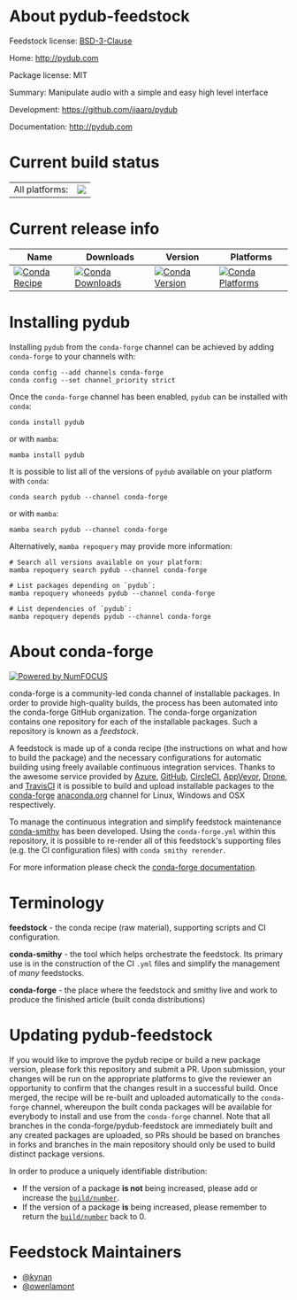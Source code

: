 About pydub-feedstock
=====================

Feedstock license: [BSD-3-Clause](https://github.com/conda-forge/pydub-feedstock/blob/main/LICENSE.txt)

Home: http://pydub.com

Package license: MIT

Summary: Manipulate audio with a simple and easy high level interface

Development: https://github.com/jiaaro/pydub

Documentation: http://pydub.com

Current build status
====================


<table><tr><td>All platforms:</td>
    <td>
      <a href="https://dev.azure.com/conda-forge/feedstock-builds/_build/latest?definitionId=2283&branchName=main">
        <img src="https://dev.azure.com/conda-forge/feedstock-builds/_apis/build/status/pydub-feedstock?branchName=main">
      </a>
    </td>
  </tr>
</table>

Current release info
====================

| Name | Downloads | Version | Platforms |
| --- | --- | --- | --- |
| [![Conda Recipe](https://img.shields.io/badge/recipe-pydub-green.svg)](https://anaconda.org/conda-forge/pydub) | [![Conda Downloads](https://img.shields.io/conda/dn/conda-forge/pydub.svg)](https://anaconda.org/conda-forge/pydub) | [![Conda Version](https://img.shields.io/conda/vn/conda-forge/pydub.svg)](https://anaconda.org/conda-forge/pydub) | [![Conda Platforms](https://img.shields.io/conda/pn/conda-forge/pydub.svg)](https://anaconda.org/conda-forge/pydub) |

Installing pydub
================

Installing `pydub` from the `conda-forge` channel can be achieved by adding `conda-forge` to your channels with:

```
conda config --add channels conda-forge
conda config --set channel_priority strict
```

Once the `conda-forge` channel has been enabled, `pydub` can be installed with `conda`:

```
conda install pydub
```

or with `mamba`:

```
mamba install pydub
```

It is possible to list all of the versions of `pydub` available on your platform with `conda`:

```
conda search pydub --channel conda-forge
```

or with `mamba`:

```
mamba search pydub --channel conda-forge
```

Alternatively, `mamba repoquery` may provide more information:

```
# Search all versions available on your platform:
mamba repoquery search pydub --channel conda-forge

# List packages depending on `pydub`:
mamba repoquery whoneeds pydub --channel conda-forge

# List dependencies of `pydub`:
mamba repoquery depends pydub --channel conda-forge
```


About conda-forge
=================

[![Powered by
NumFOCUS](https://img.shields.io/badge/powered%20by-NumFOCUS-orange.svg?style=flat&colorA=E1523D&colorB=007D8A)](https://numfocus.org)

conda-forge is a community-led conda channel of installable packages.
In order to provide high-quality builds, the process has been automated into the
conda-forge GitHub organization. The conda-forge organization contains one repository
for each of the installable packages. Such a repository is known as a *feedstock*.

A feedstock is made up of a conda recipe (the instructions on what and how to build
the package) and the necessary configurations for automatic building using freely
available continuous integration services. Thanks to the awesome service provided by
[Azure](https://azure.microsoft.com/en-us/services/devops/), [GitHub](https://github.com/),
[CircleCI](https://circleci.com/), [AppVeyor](https://www.appveyor.com/),
[Drone](https://cloud.drone.io/welcome), and [TravisCI](https://travis-ci.com/)
it is possible to build and upload installable packages to the
[conda-forge](https://anaconda.org/conda-forge) [anaconda.org](https://anaconda.org/)
channel for Linux, Windows and OSX respectively.

To manage the continuous integration and simplify feedstock maintenance
[conda-smithy](https://github.com/conda-forge/conda-smithy) has been developed.
Using the ``conda-forge.yml`` within this repository, it is possible to re-render all of
this feedstock's supporting files (e.g. the CI configuration files) with ``conda smithy rerender``.

For more information please check the [conda-forge documentation](https://conda-forge.org/docs/).

Terminology
===========

**feedstock** - the conda recipe (raw material), supporting scripts and CI configuration.

**conda-smithy** - the tool which helps orchestrate the feedstock.
                   Its primary use is in the construction of the CI ``.yml`` files
                   and simplify the management of *many* feedstocks.

**conda-forge** - the place where the feedstock and smithy live and work to
                  produce the finished article (built conda distributions)


Updating pydub-feedstock
========================

If you would like to improve the pydub recipe or build a new
package version, please fork this repository and submit a PR. Upon submission,
your changes will be run on the appropriate platforms to give the reviewer an
opportunity to confirm that the changes result in a successful build. Once
merged, the recipe will be re-built and uploaded automatically to the
`conda-forge` channel, whereupon the built conda packages will be available for
everybody to install and use from the `conda-forge` channel.
Note that all branches in the conda-forge/pydub-feedstock are
immediately built and any created packages are uploaded, so PRs should be based
on branches in forks and branches in the main repository should only be used to
build distinct package versions.

In order to produce a uniquely identifiable distribution:
 * If the version of a package **is not** being increased, please add or increase
   the [``build/number``](https://docs.conda.io/projects/conda-build/en/latest/resources/define-metadata.html#build-number-and-string).
 * If the version of a package **is** being increased, please remember to return
   the [``build/number``](https://docs.conda.io/projects/conda-build/en/latest/resources/define-metadata.html#build-number-and-string)
   back to 0.

Feedstock Maintainers
=====================

* [@kynan](https://github.com/kynan/)
* [@owenlamont](https://github.com/owenlamont/)

